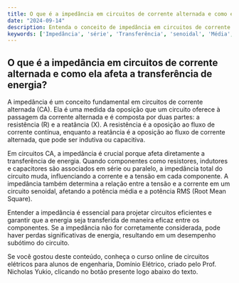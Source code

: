 ```yaml
---
title: O que é a impedância em circuitos de corrente alternada e como ela afeta a transferência de energia?
date: "2024-09-14"
description: Entenda o conceito de impedância em circuitos de corrente alternada e sua importância na transferência de energia.
keywords: ['Impedância', 'série', 'Transferência', 'senoidal', 'Média', 'RMS', 'Associação']
---
```


## O que é a impedância em circuitos de corrente alternada e como ela afeta a transferência de energia?

A impedância é um conceito fundamental em circuitos de corrente alternada (CA). Ela é uma medida da oposição que um circuito oferece à passagem da corrente alternada e é composta por duas partes: a resistência (R) e a reatância (X). A resistência é a oposição ao fluxo de corrente contínua, enquanto a reatância é a oposição ao fluxo de corrente alternada, que pode ser indutiva ou capacitiva.

Em circuitos CA, a impedância é crucial porque afeta diretamente a transferência de energia. Quando componentes como resistores, indutores e capacitores são associados em série ou paralelo, a impedância total do circuito muda, influenciando a corrente e a tensão em cada componente. A impedância também determina a relação entre a tensão e a corrente em um circuito senoidal, afetando a potência média e a potência RMS (Root Mean Square).

Entender a impedância é essencial para projetar circuitos eficientes e garantir que a energia seja transferida de maneira eficaz entre os componentes. Se a impedância não for corretamente considerada, pode haver perdas significativas de energia, resultando em um desempenho subótimo do circuito.

Se você gostou deste conteúdo, conheça o curso online de circuitos elétricos para alunos de engenharia, Domínio Elétrico, criado pelo Prof. Nicholas Yukio, clicando no botão presente logo abaixo do texto.